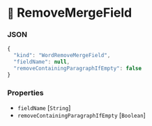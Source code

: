 # <small>:nut_and_bolt:</small> RemoveMergeField



### JSON

```js
{
  "kind": "WordRemoveMergeField",
  "fieldName": null,
  "removeContainingParagraphIfEmpty": false
}
```
### Properties

  - `fieldName` [`String`]
  - `removeContainingParagraphIfEmpty` [`Boolean`]
